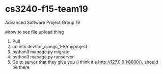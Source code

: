 # cs3240-f15-team19
Advanced Software Project Group 19

#how to see file upload thing
1. Pull
2. cd into dev/for_django_1-8/myproject
3. python3 manage.py migrate
4. python3 manage.py runserver
5. Go to server that they give you (i think it's http://127.0.0.1:8000/), should be there
